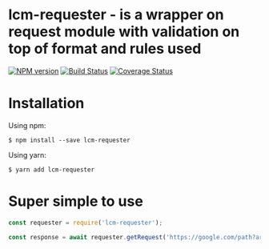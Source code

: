 # lcm-requester - is a wrapper on request module with validation on top of format and rules used

[![NPM version](https://img.shields.io/npm/v/lcm-requester.svg)](https://www.npmjs.com/package/lcm-requester)
[![Build Status](https://travis-ci.org/LCMApps/lcm-requester.svg?branch=master)](https://travis-ci.org/LCMApps/lcm-requester)
[![Coverage Status](https://coveralls.io/repos/github/LCMApps/lcm-requester/badge.svg?branch=master)](https://coveralls.io/github/LCMApps/lcm-requester?branch=master)

# <a name="installation"></a>Installation

Using npm:
```shell
$ npm install --save lcm-requester
```

Using yarn:
```shell
$ yarn add lcm-requester
```

# Super simple to use

```js
const requester = require('lcm-requester');

const response = await requester.getRequest('https://google.com/path?arg1=val1');
```
